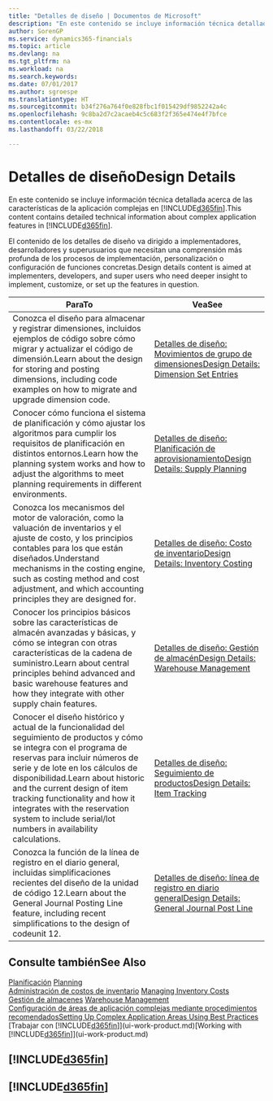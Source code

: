```yaml
---
title: "Detalles de diseño | Documentos de Microsoft"
description: "En este contenido se incluye información técnica detallada acerca de las características de la aplicación complejas en Finance and Operations, Business edition."
author: SorenGP
ms.service: dynamics365-financials
ms.topic: article
ms.devlang: na
ms.tgt_pltfrm: na
ms.workload: na
ms.search.keywords: 
ms.date: 07/01/2017
ms.author: sgroespe
ms.translationtype: HT
ms.sourcegitcommit: b34f276a764f0e828fbc1f015429df9852242a4c
ms.openlocfilehash: 9c8ba2d7c2acaeb4c5c683f2f365e474e4f7bfce
ms.contentlocale: es-mx
ms.lasthandoff: 03/22/2018

---
```

# <a name="design-details"></a><span data-ttu-id="69d6d-103">Detalles de diseño</span><span class="sxs-lookup"><span data-stu-id="69d6d-103">Design Details</span></span>
<span data-ttu-id="69d6d-104">En este contenido se incluye información técnica detallada acerca de las características de la aplicación complejas en [!INCLUDE[d365fin](includes/d365fin_md.md)].</span><span class="sxs-lookup"><span data-stu-id="69d6d-104">This content contains detailed technical information about complex application features in [!INCLUDE[d365fin](includes/d365fin_md.md)].</span></span>  

 <span data-ttu-id="69d6d-105">El contenido de los detalles de diseño va dirigido a implementadores, desarrolladores y superusuarios que necesitan una comprensión más profunda de los procesos de implementación, personalización o configuración de funciones concretas.</span><span class="sxs-lookup"><span data-stu-id="69d6d-105">Design details content is aimed at implementers, developers, and super users who need deeper insight to implement, customize, or set up the features in question.</span></span>  

|<span data-ttu-id="69d6d-106">**Para**</span><span class="sxs-lookup"><span data-stu-id="69d6d-106">**To**</span></span>|<span data-ttu-id="69d6d-107">**Vea**</span><span class="sxs-lookup"><span data-stu-id="69d6d-107">**See**</span></span>|  
|------------|-------------|  
|<span data-ttu-id="69d6d-108">Conozca el diseño para almacenar y registrar dimensiones, incluidos ejemplos de código sobre cómo migrar y actualizar el código de dimensión.</span><span class="sxs-lookup"><span data-stu-id="69d6d-108">Learn about the design for storing and posting dimensions, including code examples on how to migrate and upgrade dimension code.</span></span>|[<span data-ttu-id="69d6d-109">Detalles de diseño: Movimientos de grupo de dimensiones</span><span class="sxs-lookup"><span data-stu-id="69d6d-109">Design Details: Dimension Set Entries</span></span>](design-details-dimension-set-entries.md)|  
|<span data-ttu-id="69d6d-110">Conocer cómo funciona el sistema de planificación y cómo ajustar los algoritmos para cumplir los requisitos de planificación en distintos entornos.</span><span class="sxs-lookup"><span data-stu-id="69d6d-110">Learn how the planning system works and how to adjust the algorithms to meet planning requirements in different environments.</span></span>|[<span data-ttu-id="69d6d-111">Detalles de diseño: Planificación de aprovisionamiento</span><span class="sxs-lookup"><span data-stu-id="69d6d-111">Design Details: Supply Planning</span></span>](design-details-supply-planning.md)|  
|<span data-ttu-id="69d6d-112">Conozca los mecanismos del motor de valoración, como la valuación de inventarios y el ajuste de costo, y los principios contables para los que están diseñados.</span><span class="sxs-lookup"><span data-stu-id="69d6d-112">Understand mechanisms in the costing engine, such as costing method and cost adjustment, and which accounting principles they are designed for.</span></span>|[<span data-ttu-id="69d6d-113">Detalles de diseño: Costo de inventario</span><span class="sxs-lookup"><span data-stu-id="69d6d-113">Design Details: Inventory Costing</span></span>](design-details-inventory-costing.md)|  
|<span data-ttu-id="69d6d-114">Conocer los principios básicos sobre las características de almacén avanzadas y básicas, y cómo se integran con otras características de la cadena de suministro.</span><span class="sxs-lookup"><span data-stu-id="69d6d-114">Learn about central principles behind advanced and basic warehouse features and how they integrate with other supply chain features.</span></span>|[<span data-ttu-id="69d6d-115">Detalles de diseño: Gestión de almacén</span><span class="sxs-lookup"><span data-stu-id="69d6d-115">Design Details: Warehouse Management</span></span>](design-details-warehouse-management.md)|  
|<span data-ttu-id="69d6d-116">Conocer el diseño histórico y actual de la funcionalidad del seguimiento de productos y cómo se integra con el programa de reservas para incluir números de serie y de lote en los cálculos de disponibilidad.</span><span class="sxs-lookup"><span data-stu-id="69d6d-116">Learn about historic and the current design of item tracking functionality and how it integrates with the reservation system to include serial/lot numbers in availability calculations.</span></span>|[<span data-ttu-id="69d6d-117">Detalles de diseño: Seguimiento de productos</span><span class="sxs-lookup"><span data-stu-id="69d6d-117">Design Details: Item Tracking</span></span>](design-details-item-tracking.md)|  
|<span data-ttu-id="69d6d-118">Conozca la función de la línea de registro en el diario general, incluidas simplificaciones recientes del diseño de la unidad de código 12.</span><span class="sxs-lookup"><span data-stu-id="69d6d-118">Learn about the General Journal Posting Line feature, including recent simplifications to the design of codeunit 12.</span></span>|[<span data-ttu-id="69d6d-119">Detalles de diseño: línea de registro en diario general</span><span class="sxs-lookup"><span data-stu-id="69d6d-119">Design Details: General Journal Post Line</span></span>](design-details-general-journal-post-line.md)|  

## <a name="see-also"></a><span data-ttu-id="69d6d-120">Consulte también</span><span class="sxs-lookup"><span data-stu-id="69d6d-120">See Also</span></span>  
 <span data-ttu-id="69d6d-121">[Planificación](production-planning.md) </span><span class="sxs-lookup"><span data-stu-id="69d6d-121">[Planning](production-planning.md) </span></span>  
 <span data-ttu-id="69d6d-122">[Administración de costos de inventario](finance-manage-inventory-costs.md) </span><span class="sxs-lookup"><span data-stu-id="69d6d-122">[Managing Inventory Costs](finance-manage-inventory-costs.md) </span></span>  
 <span data-ttu-id="69d6d-123">[Gestión de almacenes](warehouse-manage-warehouse.md) </span><span class="sxs-lookup"><span data-stu-id="69d6d-123">[Warehouse Management](warehouse-manage-warehouse.md) </span></span>  
 [<span data-ttu-id="69d6d-124">Configuración de áreas de aplicación complejas mediante procedimientos recomendados</span><span class="sxs-lookup"><span data-stu-id="69d6d-124">Setting Up Complex Application Areas Using Best Practices</span></span>](set-up-complex-application-areas-using-best-practices.md)  
 <span data-ttu-id="69d6d-125">[Trabajar con [!INCLUDE[d365fin](includes/d365fin_md.md)]](ui-work-product.md)</span><span class="sxs-lookup"><span data-stu-id="69d6d-125">[Working with [!INCLUDE[d365fin](includes/d365fin_md.md)]](ui-work-product.md)</span></span>

 ## [!INCLUDE[d365fin](includes/free_trial_md.md)]  
 ## [!INCLUDE[d365fin](includes/training_link_md.md)]

